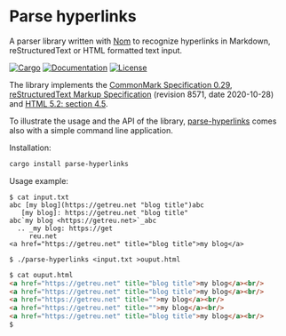 # Parse hyperlinks

A parser library written with [Nom](https://crates.io/crates/nom) to recognize
hyperlinks in Markdown, reStructuredText or HTML formatted text input.

[![Cargo](https://img.shields.io/crates/v/parse-hyperlinks.svg)](
https://crates.io/crates/parse-hyperlinks)
[![Documentation](https://docs.rs/parse-hyperlinks/badge.svg)](
https://docs.rs/parse-hyperlinks)
[![License](https://img.shields.io/badge/license-MIT%2FApache--2.0-blue.svg)](
https://github.com/getreu/parse-hyperlinks)

The library implements the
[CommonMark Specification 0.29](https://spec.commonmark.org/0.29/),
[reStructuredText Markup Specification](https://docutils.sourceforge.io/docs/ref/rst/restructuredtext.html)
(revision 8571, date 2020-10-28) and [HTML 5.2: section 4.5](https://www.w3.org/TR/html52/textlevel-semantics.html#the-a-element).

To illustrate the usage and the API of the library, [parse-hyperlinks](https://crates.io/crates/parse-hyperlinks)
comes also with a simple command line application.

Installation:

```bash
cargo install parse-hyperlinks
```

Usage example:

```text
$ cat input.txt
abc [my blog](https://getreu.net "blog title")abc
   [my blog]: https://getreu.net "blog title"
abc`my blog <https://getreu.net>`_abc
  .. _my blog: https://get
     reu.net
<a href="https://getreu.net" title="blog title">my blog</a>
```

```shell
$ ./parse-hyperlinks <input.txt >ouput.html
```

```html
$ cat ouput.html
<a href="https://getreu.net" title="blog title">my blog</a><br/>
<a href="https://getreu.net" title="blog title">my blog</a><br/>
<a href="https://getreu.net" title="">my blog</a><br/>
<a href="https://getreu.net" title="">my blog</a><br/>
<a href="https://getreu.net" title="blog title">my blog</a><br/>
$
```
